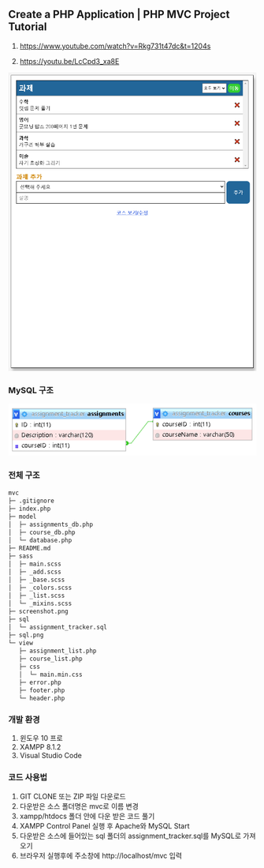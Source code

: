 ## Create a PHP Application | PHP MVC Project Tutorial

1. <https://www.youtube.com/watch?v=Rkg731t47dc&t=1204s>

2. <https://youtu.be/LcCpd3_xa8E>

![캡쳐](screenshot.png)

### MySQL 구조

![캡쳐](sql.png)

### 전체 구조

```
mvc
├─ .gitignore
├─ index.php
├─ model
│  ├─ assignments_db.php
│  ├─ course_db.php
│  └─ database.php
├─ README.md
├─ sass
│  ├─ main.scss
│  ├─ _add.scss
│  ├─ _base.scss
│  ├─ _colors.scss
│  ├─ _list.scss
│  └─ _mixins.scss
├─ screenshot.png
├─ sql
│  └─ assignment_tracker.sql
├─ sql.png
└─ view
   ├─ assignment_list.php
   ├─ course_list.php
   ├─ css
   │  └─ main.min.css
   ├─ error.php
   ├─ footer.php
   └─ header.php
```

### 개발 환경

1. 윈도우 10 프로
2. XAMPP 8.1.2
3. Visual Studio Code

### 코드 사용법

1. GIT CLONE 또는 ZIP 파일 다운로드
2. 다운받은 소스 폴더명은 mvc로 이름 변경
3. xampp/htdocs 폴더 안에 다운 받은 코드 풀기
4. XAMPP Control Panel 실행 후 Apache와 MySQL Start
5. 다운받은 소스에 들어있는 sql 폴더의 assignment_tracker.sql를 MySQL로 가져오기
6. 브라우저 실행후에 주소창에 http://localhost/mvc 입력
